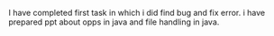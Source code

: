 I have completed first task in which i did find bug and fix error.
i have prepared ppt about opps in java and file handling in java. 
